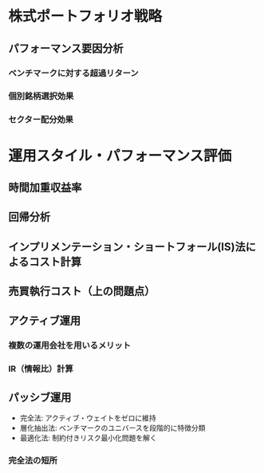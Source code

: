 # 株式ポートフォリオ戦略

## パフォーマンス要因分析

### ベンチマークに対する超過リターン
### 個別銘柄選択効果
### セクター配分効果

# 運用スタイル・パフォーマンス評価

## 時間加重収益率

## 回帰分析

## インプリメンテーション・ショートフォール(IS)法によるコスト計算

## 売買執行コスト（上の問題点）

## アクティブ運用
### 複数の運用会社を用いるメリット
### IR（情報比）計算

## パッシブ運用
* 完全法: アクティブ・ウェイトをゼロに維持
* 層化抽出法: ベンチマークのユニバースを段階的に特徴分類
* 最適化法: 制約付きリスク最小化問題を解く

### 完全法の短所

